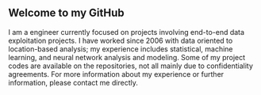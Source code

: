 ## Welcome to my GitHub

I am a engineer currently focused on projects involving end-to-end data exploitation projects. I have worked since 2006 with data oriented to location-based analysis; my experience includes statistical, machine learning, and neural network analysis and modeling. Some of my project codes are available on the repositories, not all mainly due to confidentiality agreements. For more information about my experience or further information, please contact me directly.




